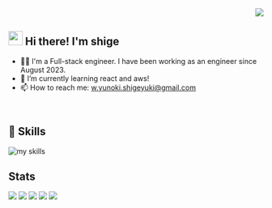 <div align="right">
  <img src="https://komarev.com/ghpvc/?username=ShigeyukiYunoki" />
</div>

## <img src="https://media.giphy.com/media/hvRJCLFzcasrR4ia7z/giphy.gif" width="28"> Hi there! I'm shige

- 🧑‍💻 I'm a Full-stack engineer. I have been working as an engineer since August 2023.
- 🌱 I’m currently learning react and aws!
- 📫 How to reach me: w.yunoki.shigeyuki@gmail.com
<br>

<!-- アイコンの選択肢一覧：https://arc.net/l/quote/zizyykfh -->
## 🌱 Skills
<img alt="my skills" src="https://skillicons.dev/icons?theme=dark&perline=7&i=html,css,js,ts,react,nodejs,npm,ruby,rails,aws,mysql,docker,vscode,discord" />
<br>

<!-- ライト：theme=light, ダーク：theme=vue-dark  -->
<!--
https://github.com/anuraghazra/github-readme-stats
でcontributeが表示されるようになったら使おう
## 🏃‍♀️ Activities
<div align="left"> 
  <img alt="Top Langs" height="170px" src="https://github-readme-stats.vercel.app/api?username=ShigeyukiYunoki&theme=vue-dark&layout=compact" />
  <img alt="github stats" height="170px" src="https://github-readme-stats.vercel.app/api/top-langs/?username=ShigeyukiYunoki&theme=vue-dark&layout=compact" />
</div>
-->

<!--
**ShigeyukiYunoki/ShigeyukiYunoki** is a ✨ _special_ ✨ repository because its `README.md` (this file) appears on your GitHub profile.

Here are some ideas to get you started:

- 🔭 I’m currently working on ...
- 🌱 I’m currently learning ...
- 👯 I’m looking to collaborate on ...
- 🤔 I’m looking for help with ...
- 💬 Ask me about ...
- 📫 How to reach me: ...
- 😄 Pronouns: ...
- ⚡ Fun fact: ...
-->

## Stats
![](http://github-profile-summary-cards.vercel.app/api/cards/profile-details?username=shige8&theme=gruvbox)
![](http://github-profile-summary-cards.vercel.app/api/cards/repos-per-language?username=shige8&theme=gruvbox)
![](http://github-profile-summary-cards.vercel.app/api/cards/most-commit-language?username=shige8&theme=gruvbox)
![](http://github-profile-summary-cards.vercel.app/api/cards/stats?username=shige8&theme=gruvbox)
![](http://github-profile-summary-cards.vercel.app/api/cards/productive-time?username=shige8&theme=gruvbox&utcOffset=9)
